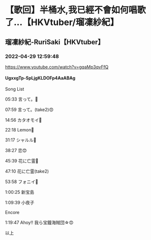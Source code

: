 # 【歌回】半桶水,我已經不會如何唱歌了...【HKVtuber/瑠凜紗紀】

## 瑠凜紗紀-RuriSaki【HKVtuber】

### 2022-04-29 12:59:48

https://www.youtube.com/watch?v=gqaMp3qvFfQ

#### UgxxgTp-SpLjgKLDOFp4AaABAg

Song List

05:33 言って。🤣

07:59 言って。(take2)😍

14:56 カタオモイ🤣

22:18 Lemon🤩

31:17 シャルル🤣

38:27 恋😍

45:39 花に亡霊🤣

47:10 花に亡霊(take2)

53:58 フォニイ🤣

1:00:25 新宝島

1:09:39 小夜子

Encore

1:19:47 Ahoy!! 我ら宝鐘海賊団☆😍

以上

